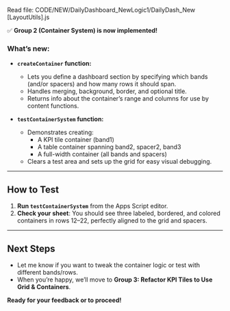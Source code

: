 
Read file: CODE/NEW/DailyDashboard_NewLogic1/DailyDash_New [LayoutUtils].js


✅ **Group 2 (Container System) is now implemented!**

### **What’s new:**
- **`createContainer` function:**  
  - Lets you define a dashboard section by specifying which bands (and/or spacers) and how many rows it should span.
  - Handles merging, background, border, and optional title.
  - Returns info about the container’s range and columns for use by content functions.

- **`testContainerSystem` function:**  
  - Demonstrates creating:
    - A KPI tile container (band1)
    - A table container spanning band2, spacer2, band3
    - A full-width container (all bands and spacers)
  - Clears a test area and sets up the grid for easy visual debugging.

---

## **How to Test**

1. **Run `testContainerSystem`** from the Apps Script editor.
2. **Check your sheet**: You should see three labeled, bordered, and colored containers in rows 12–22, perfectly aligned to the grid and spacers.

---

## **Next Steps**

- Let me know if you want to tweak the container logic or test with different bands/rows.
- When you’re happy, we’ll move to **Group 3: Refactor KPI Tiles to Use Grid & Containers**.

**Ready for your feedback or to proceed!**
